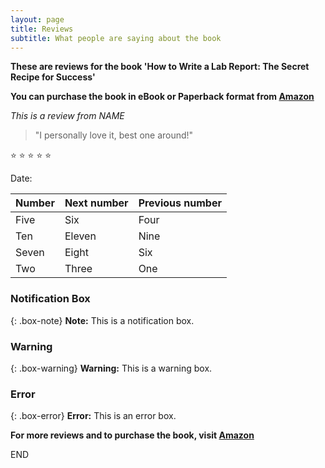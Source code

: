 ```yaml
---
layout: page
title: Reviews
subtitle: What people are saying about the book
---
```


**These are reviews for the book 'How to Write a Lab Report: The Secret Recipe for Success'**

**You can purchase the book in eBook or Paperback format from [Amazon](https://www.amazon.co.uk)**

*This is a review from NAME*
>"I personally love it, best one around!"

:star: :star: :star: :star: :star:

Date: 

| Number | Next number | Previous number |
| :------ |:--- | :--- |
| Five | Six | Four |
| Ten | Eleven | Nine |
| Seven | Eight | Six |
| Two | Three | One |

### Notification Box

{: .box-note}
**Note:** This is a notification box.

### Warning

{: .box-warning}
**Warning:** This is a warning box.

### Error

{: .box-error}
**Error:** This is an error box.

**For more reviews and to purchase the book, visit [Amazon](https://www.amazon.co.uk)**

END

